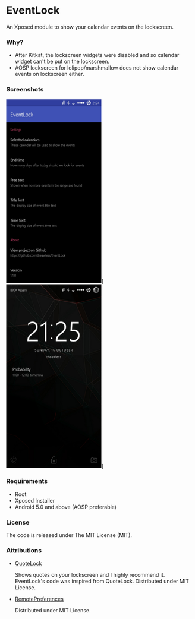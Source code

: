 # EventLock
An Xposed module to show your calendar events on the lockscreen.

### Why?

* After Kitkat, the lockscreen widgets were disabled and so calendar widget can't be put on the lockscreen.
* AOSP lockscreen for lolipop/marshmallow does not show calendar events on lockscreen either.

### Screenshots
<img src="/images/1.jpg" width="256" height="495"/>]
<img src="/images/2.jpg" width="256" height="495"/>]

### Requirements

* Root
* Xposed Installer
* Android 5.0 and above (AOSP preferable)

### License
The code is released under The MIT License (MIT).

### Attributions
* [QuoteLock](https://github.com/apsun/QuoteLock)

  Shows quotes on your lockscreen and I highly recommend it.  
  EventLock's code was inspired from QuoteLock.
  Distributed under MIT License.
  
* [RemotePreferences](https://github.com/apsun/RemotePreferences)

  Distributed under MIT License.
